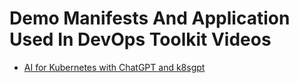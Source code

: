 # Demo Manifests And Application Used In DevOps Toolkit Videos

* [AI for Kubernetes with ChatGPT and k8sgpt](https://youtu.be/3Mmw2PyY9j0)
